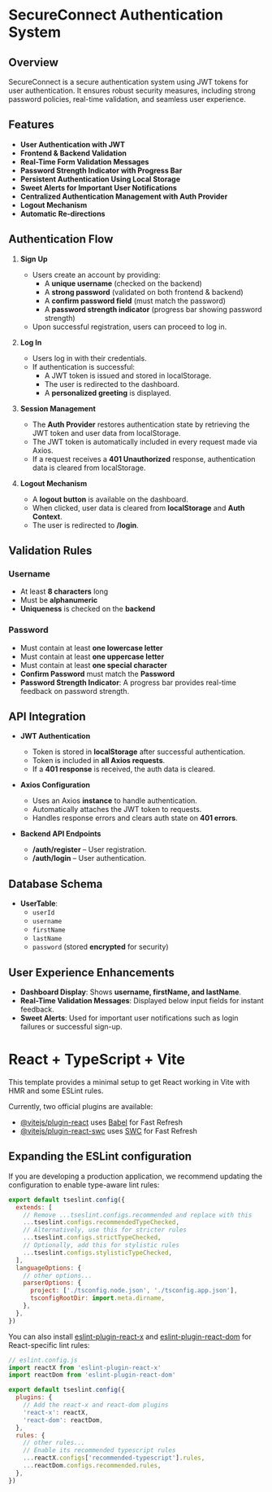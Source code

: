 # SecureConnect Authentication System

## Overview

SecureConnect is a secure authentication system using JWT tokens for user authentication. It ensures robust security measures, including strong password policies, real-time validation, and seamless user experience.

## Features

- **User Authentication with JWT**
- **Frontend & Backend Validation**
- **Real-Time Form Validation Messages**
- **Password Strength Indicator with Progress Bar**
- **Persistent Authentication Using Local Storage**
- **Sweet Alerts for Important User Notifications**
- **Centralized Authentication Management with Auth Provider**
- **Logout Mechanism**
- **Automatic Re-directions**

## Authentication Flow

1. **Sign Up**

   - Users create an account by providing:
     - A **unique username** (checked on the backend)
     - A **strong password** (validated on both frontend & backend)
     - A **confirm password field** (must match the password)
     - A **password strength indicator** (progress bar showing password strength)
   - Upon successful registration, users can proceed to log in.

2. **Log In**

   - Users log in with their credentials.
   - If authentication is successful:
     - A JWT token is issued and stored in localStorage.
     - The user is redirected to the dashboard.
     - A **personalized greeting** is displayed.

3. **Session Management**

   - The **Auth Provider** restores authentication state by retrieving the JWT token and user data from localStorage.
   - The JWT token is automatically included in every request made via Axios.
   - If a request receives a **401 Unauthorized** response, authentication data is cleared from localStorage.

4. **Logout Mechanism**

   - A **logout button** is available on the dashboard.
   - When clicked, user data is cleared from **localStorage** and **Auth Context**.
   - The user is redirected to **/login**.

## Validation Rules

### Username

- At least **8 characters** long
- Must be **alphanumeric**
- **Uniqueness** is checked on the **backend**

### Password

- Must contain at least **one lowercase letter**
- Must contain at least **one uppercase letter**
- Must contain at least **one special character**
- **Confirm Password** must match the **Password**
- **Password Strength Indicator**: A progress bar provides real-time feedback on password strength.

## API Integration

- **JWT Authentication**

  - Token is stored in **localStorage** after successful authentication.
  - Token is included in **all Axios requests**.
  - If a **401 response** is received, the auth data is cleared.

- **Axios Configuration**

  - Uses an Axios **instance** to handle authentication.
  - Automatically attaches the JWT token to requests.
  - Handles response errors and clears auth state on **401 errors**.

- **Backend API Endpoints**

  - **/auth/register** – User registration.
  - **/auth/login** – User authentication.

## Database Schema

- **UserTable**:
  - `userId`
  - `username`
  - `firstName`
  - `lastName`
  - `password` (stored **encrypted** for security)

## User Experience Enhancements

- **Dashboard Display**: Shows **username, firstName, and lastName**.
- **Real-Time Validation Messages**: Displayed below input fields for instant feedback.
- **Sweet Alerts**: Used for important user notifications such as login failures or successful sign-up.

# React + TypeScript + Vite

This template provides a minimal setup to get React working in Vite with HMR and some ESLint rules.

Currently, two official plugins are available:

- [@vitejs/plugin-react](https://github.com/vitejs/vite-plugin-react/blob/main/packages/plugin-react/README.md) uses [Babel](https://babeljs.io/) for Fast Refresh
- [@vitejs/plugin-react-swc](https://github.com/vitejs/vite-plugin-react-swc) uses [SWC](https://swc.rs/) for Fast Refresh

## Expanding the ESLint configuration

If you are developing a production application, we recommend updating the configuration to enable type-aware lint rules:

```js
export default tseslint.config({
  extends: [
    // Remove ...tseslint.configs.recommended and replace with this
    ...tseslint.configs.recommendedTypeChecked,
    // Alternatively, use this for stricter rules
    ...tseslint.configs.strictTypeChecked,
    // Optionally, add this for stylistic rules
    ...tseslint.configs.stylisticTypeChecked,
  ],
  languageOptions: {
    // other options...
    parserOptions: {
      project: ['./tsconfig.node.json', './tsconfig.app.json'],
      tsconfigRootDir: import.meta.dirname,
    },
  },
})
```

You can also install [eslint-plugin-react-x](https://github.com/Rel1cx/eslint-react/tree/main/packages/plugins/eslint-plugin-react-x) and [eslint-plugin-react-dom](https://github.com/Rel1cx/eslint-react/tree/main/packages/plugins/eslint-plugin-react-dom) for React-specific lint rules:

```js
// eslint.config.js
import reactX from 'eslint-plugin-react-x'
import reactDom from 'eslint-plugin-react-dom'

export default tseslint.config({
  plugins: {
    // Add the react-x and react-dom plugins
    'react-x': reactX,
    'react-dom': reactDom,
  },
  rules: {
    // other rules...
    // Enable its recommended typescript rules
    ...reactX.configs['recommended-typescript'].rules,
    ...reactDom.configs.recommended.rules,
  },
})
```
